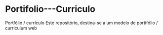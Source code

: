 # Portifolio---Curriculo
Portfólio / currículo
Este repositório, destina-se a um modelo de portifólio / curriculum web
